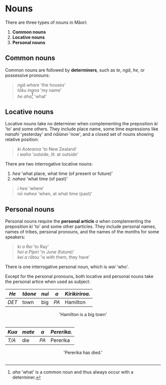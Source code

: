 # Nouns

There are three types of nouns in Māori:
1. **Common nouns**
1. **Locative nouns**
1. **Personal nouns**

## Common nouns

Common nouns are followed by **determiners**, such as *te*, *ngā*, *he*, or possessive pronouns:
> *ngā whare* 'the houses'  
> *tōku ingoa* 'my name'  
> *he aha*[^aha] 'what'

[^aha]: *aha* 'what' is a common noun and thus always occur with a determiner.

## Locative nouns

Locative nouns take no determiner when complementing the preposition *ki* 'to' and some others.
They include place name, some time expressions like *nanahi* 'yesterday' and *nāianei* 'now', and a closed set of nouns showing relative position:

> *ki Aotearoa* 'to New Zealand'  
> *i waho* 'outside, *lit.* at outside'

There are two interrogative locative nouns:
1. *hea* 'what place, what time (of present or future)'
1. *nahea* 'what time (of past)'

> *i hea* 'where'  
> *nō nahea* 'when, at what time (past)'

## Personal nouns

Personal nouns require the **personal article** *a* when complementing the preposition *ki* 'to' and some other particles.
They include personal names, names of tribes, personal pronouns, and the names of the months for some speakers:

> *ki a Rei* 'to Ray'  
> *hei a Pipiri* 'in June (future)'  
> *kei a rātou* 'is with them, they have'

There is one interrogative personal noun, which is *wai* 'who'.

Except for the personal pronouns, both locative and personal nouns take the personal artice when used as subject:

| *He* | *tāone* | *nui* | *a* | *Kirikiriroa.* |
|--|--|--|--|--|
| *DET* | town | big | *PA* | Hamilton |
<center>'Hamilton is a big town'</center><br/>

| *Kua* | *mate* | *a* | *Pererika.* |
|--|--|--|--|
| *T/A* | die | *PA* | Pererika |
<center>'Pererika has died.'</center><br/>
